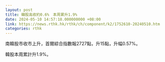 ```yaml
---
layout: post
title: 韓股高收約0.6%　本周累升1.9%
date: 2024-05-10 14:57:18.000000000 +08:00
link: https://news.rthk.hk/rthk/ch/component/k2/1752610-20240510.htm
categories: rthk
---
```


南韓股市收市上升，首爾綜合指數報2727點，升15點，升幅0.57%。

韓股本周累計升1.9%。
